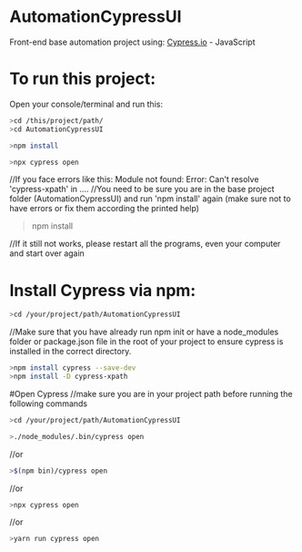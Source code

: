 # AutomationCypressUI

Front-end base automation project using: [Cypress.io](https://www.cypress.io/) - JavaScript

# To run this project:
Open your console/terminal and run this:
```sh
>cd /this/project/path/
>cd AutomationCypressUI

>npm install

>npx cypress open
```

//If you face errors like this: Module not found: Error: Can't resolve 'cypress-xpath' in ....
//You need to be sure you are in the base project folder (AutomationCypressUI) and run 'npm install' again (make sure not to have errors or fix them according the printed help)
>npm install

//If it still not works, please restart all the programs, even your computer and start over again

# Install Cypress via npm:
```sh
>cd /your/project/path/AutomationCypressUI
```

//Make sure that you have already run npm init or have a node_modules folder or package.json file in the root of your project to ensure cypress is installed in the correct directory.
```sh
>npm install cypress --save-dev
>npm install -D cypress-xpath
```



#Open Cypress
//make sure you are in your project path before running the following commands
```sh
>cd /your/project/path/AutomationCypressUI

>./node_modules/.bin/cypress open
```
//or
```sh
>$(npm bin)/cypress open
```

//or
```sh
>npx cypress open
```

//or
```sh
>yarn run cypress open
```


